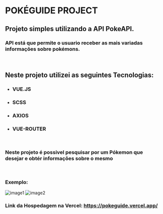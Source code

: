 # **POKÉGUIDE PROJECT**

## **Projeto simples utilizando a API PokeAPI.**
### API está que permite o usuario receber as mais variadas informações sobre pokémons.
<br>

## **Neste projeto utilizei as seguintes Tecnologias:**

* ### **VUE.JS**
* ### **SCSS**
* ### **AXIOS**
* ### **VUE-ROUTER**

<br>

### **Neste projeto é possivel pesquisar por um Pókemon que desejar e obtér informações sobre o mesmo**

<br>

### **Exemplo:**

![image1](https://i.imgur.com/Im2Lyqn.jpg)
![image2](https://i.imgur.com/ye0lc4L.jpg)


### Link da Hospedagem na Vercel: **https://pokeguide.vercel.app/**







